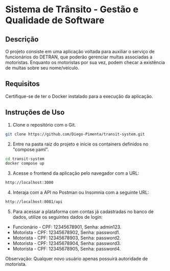 # Sistema de Trânsito - Gestão e Qualidade de Software

## Descrição

O projeto consiste em uma aplicação voltada para auxiliar o serviço de funcionários do DETRAN, que poderão gerenciar multas associadas a motoristas. Enquanto os motoristas por sua vez, podem checar a existência de multas sobre seu nome/veículo.

## Requisitos

Certifique-se de ter o Docker instalado para a execução da aplicação.

## Instruções de Uso

1. Clone o repositório com o Git.
```bash
git clone https://github.com/Diego-Pimenta/transit-system.git
```

2. Entre na pasta raiz do projeto e inicie os containers definidos no "compose.yaml".
```bash
cd transit-system
docker compose up
```

3. Acesse o frontend da aplicação pelo navegador com a URL:
```bash
http://localhost:3000
```

4. Interaja com a API no Postman ou Insomnia com a seguinte URL:
```bash
http://localhost:8081/api
```

5. Para acessar a plataforma com contas já cadastradas no banco de dados, utilize os seguintes dados de login:

- Funcionário - CPF: 12345678901, Senha: admin123.
- Motorista - CPF: 12345678902, Senha: password1.
- Motorista - CPF: 12345678903, Senha: password2.
- Motorista - CPF: 12345678904, Senha: password3.
- Motorista - CPF: 12345678905, Senha: password4.

Observação: Qualquer novo usuário apenas possuirá autoridade de motorista.

